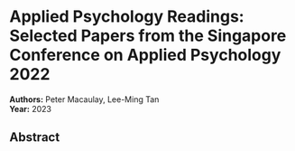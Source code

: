 # Applied Psychology Readings: Selected Papers from the Singapore Conference on Applied Psychology 2022

**Authors:** Peter Macaulay, Lee-Ming Tan  
**Year:** 2023  

## Abstract


